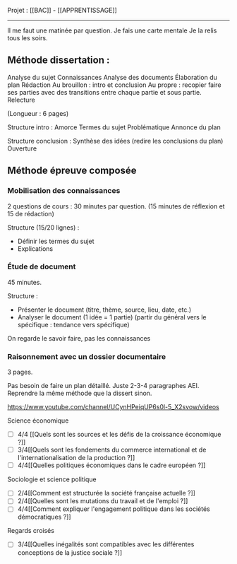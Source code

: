 Projet : [[BAC]] - [[APPRENTISSAGE]]
***

Il me faut une matinée par question.
Je fais une carte mentale 
Je la relis tous les soirs. 

## Méthode dissertation : 
Analyse du sujet
Connaissances
Analyse des documents
Élaboration du plan
Rédaction 
	Au brouillon : intro et conclusion 
	Au propre : recopier faire ses parties avec des transitions entre chaque partie et sous partie. 
Relecture

(Longueur : 6 pages)

Structure intro :
Amorce 
Termes du sujet
Problématique
Annonce du plan

Structure conclusion : 
Synthèse des idées (redire les conclusions du plan)
Ouverture

## Méthode épreuve composée
### Mobilisation des connaissances
2 questions de cours : 30 minutes par question. 
(15 minutes de réflexion et 15 de rédaction)

Structure (15/20 lignes) : 
- Définir les termes du sujet
- Explications

### Étude de document
45 minutes. 

Structure : 
- Présenter le document (titre, thème, source, lieu, date, etc.)
- Analyser le document (1 idée = 1 partie) (partir du général vers le spécifique : tendance vers spécifique) 

On regarde le savoir faire, pas les connaissances

### Raisonnement avec un dossier documentaire
3 pages.

Pas besoin de faire un plan détaillé. Juste 2-3-4 paragraphes AEI. 
Reprendre la même méthode que la dissert sinon.






https://www.youtube.com/channel/UCynHPeiqUP6s0l-5_X2svow/videos


Science économique
- [ ] 4/4 [[Quels sont les sources et les défis de la croissance économique ?]]
- [ ] 3/4[[Quels sont les fondements du commerce international et de l'internationalisation de la production ?]]
- [ ] 4/4[[Quelles politiques économiques dans le cadre européen ?]]

Sociologie et science politique
- [ ] 2/4[[Comment est structurée la société française actuelle ?]]
- [ ] 2/4[[Quelles sont les mutations du travail et de l'emploi ?]]
- [ ] 4/4[[Comment expliquer l'engagement politique dans les sociétés démocratiques ?]]

Regards croisés
- [ ] 3/4[[Quelles inégalités sont compatibles avec les différentes conceptions de la justice sociale ?]]

